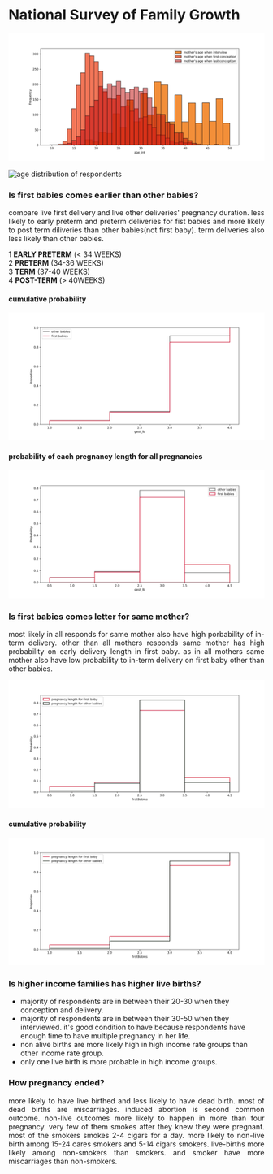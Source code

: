 # National Survey of Family Growth

![age distribution of respondents](https://github.com/ashen007/National-Survey-of-Family-Growth/blob/master/Graphs/respondents_age.jpg)

![age distribution of respondents]()

### Is first babies comes earlier than other babies?

<p style="text-align: justify">compare live first delivery and live other deliveries' pregnancy duration. less likely to early preterm and preterm
deliveries for fist babies and more likely to post term diliveries than other babies(not first baby). term deliveries
also less likely than other babies.</p>

1 **EARLY PRETERM** (< 34 WEEKS)<br>
2 **PRETERM** (34-36 WEEKS)<br>
3 **TERM** (37-40 WEEKS)<br>
4 **POST-TERM** (> 40WEEKS)

#### cumulative probability
![pregnancy length](https://github.com/ashen007/National-Survey-of-Family-Growth/blob/master/Graphs/preg_len.jpg)
#### probability of each pregnancy length for all pregnancies
![probability of pregnancy length](https://github.com/ashen007/National-Survey-of-Family-Growth/blob/master/Graphs/preg_len_prob.jpg)

### Is first babies comes letter for same mother?

<p style="text-align: justify">most likely in all responds for same mother also have high porbability of in-term delivery. other than all mothers
responds same mother has high probability on early delivery length in first baby. as in all mothers same mother also
have low probability to in-term delivery on first baby other than other babies.</p>

![pregnancy length for same mother](https://github.com/ashen007/National-Survey-of-Family-Growth/blob/master/Graphs/preg_len_same_mother.jpg)
#### cumulative probability
![pregnancy length probability](https://github.com/ashen007/National-Survey-of-Family-Growth/blob/master/Graphs/preg_len_same_mother_prob.jpg)

### Is higher income families has higher live births?



* majority of respondents are in between their 20-30 when they conception and delivery.
* majority of respondents are in between their 30-50 when they interviewed. it's good condition to have because
  respondents have enough time to have multiple pregnancy in her life.
* non alive births are more likely high in high income rate groups than other income rate group.
* only one live birth is more probable in high income groups.

### How pregnancy ended?

<p style="text-align: justify">more likely to have live birthed and less likely to have dead birth. most of dead births are miscarriages. induced
abortion is second common outcome. non-live outcomes more likely to happen in more than four pregnancy. very few of them
smokes after they knew they were pregnant. most of the smokers smokes 2-4 cigars for a day. more likely to non-live
birth among 15-24 cares smokers and 5-14 cigars smokers. live-births more likely among non-smokers than smokers. and
smoker have more miscarriages than non-smokers.</p>
